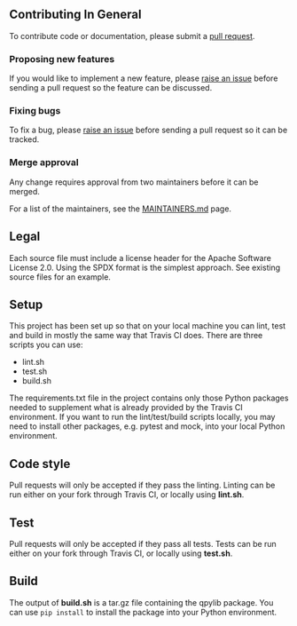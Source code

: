 ## Contributing In General

To contribute code or documentation, please submit a [pull request](https://github.com/ibm/qpylib/pulls).

### Proposing new features

If you would like to implement a new feature, please [raise an issue](https://github.com/ibm/qpylib/issues)
before sending a pull request so the feature can be discussed.

### Fixing bugs

To fix a bug, please [raise an issue](https://github.ibm.com/ibm/qpylib/issues) before sending a
pull request so it can be tracked.

### Merge approval

Any change requires approval from two maintainers before it can be merged.

For a list of the maintainers, see the [MAINTAINERS.md](MAINTAINERS.md) page.

## Legal

Each source file must include a license header for the Apache
Software License 2.0. Using the SPDX format is the simplest approach.
See existing source files for an example.

## Setup

This project has been set up so that on your local machine you can lint, test and build in mostly the same way that Travis CI does. There are three scripts you can use:

* lint.sh
* test.sh
* build.sh

The requirements.txt file in the project contains only those Python packages needed to supplement what is already provided by the Travis CI environment. If you want to run the lint/test/build scripts locally, you may need to install other packages, e.g. pytest and mock, into your local Python environment.

## Code style

Pull requests will only be accepted if they pass the linting.
Linting can be run either on your fork through Travis CI, or locally using **lint.sh**.

## Test

Pull requests will only be accepted if they pass all tests.
Tests can be run either on your fork through Travis CI, or locally using **test.sh**.

## Build

The output of **build.sh** is a tar.gz file containing the qpylib package. You can use `pip install` to install the package into your Python environment.
